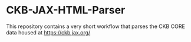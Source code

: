 # CKB-JAX-HTML-Parser
This repository contains a very short workflow that parses the CKB CORE data housed at https://ckb.jax.org/
